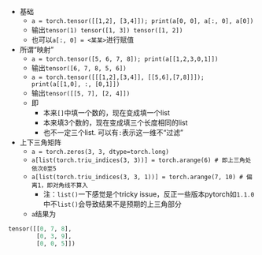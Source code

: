 - 基础
  - `a = torch.tensor([[1,2], [3,4]]); print(a[0, 0], a[:, 0], a[0])`
  - 输出`tensor(1) tensor([1, 3]) tensor([1, 2])`
  - 也可以`a[:, 0] = <某某>`进行赋值
- 所谓“映射”
  - `a = torch.tensor([5, 6, 7, 8]); print(a[[1,2,3,0,1]])`
  - 输出`tensor([6, 7, 8, 5, 6])`
  - `a = torch.tensor([[[1,2],[3,4]], [[5,6],[7,8]]]); print(a[[1,0], :, [0,1]])`
  - 输出`tensor([[5, 7], [2, 4]])`
  - 即
    - 本来`[]`中填一个数的，现在变成填一个list
    - 本来填3个数的，现在变成填三个长度相同的list
    - 也不一定三个list. 可以有`:`表示这一维不“过滤”
- 上下三角矩阵
  - `a = torch.zeros(3, 3, dtype=torch.long)`
  - `a[list(torch.triu_indices(3, 3))] = torch.arange(6) # 即上三角处依次0至5`
  - `a[list(torch.triu_indices(3, 3, 1))] = torch.arange(7, 10) # 偏离1，即对角线不算入`
    - 注：`list()`一下感觉是个tricky issue，反正一些版本pytorch如`1.1.0`中不`list()`会导致结果不是预期的上三角部分
  - `a`结果为
```python
tensor([[0, 7, 8],
        [0, 3, 9],
        [0, 0, 5]])
```